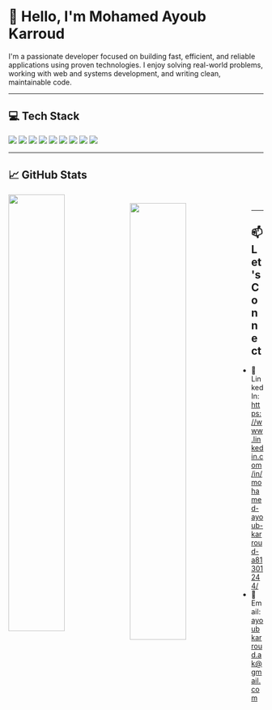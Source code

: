 # 👋 Hello, I'm Mohamed Ayoub Karroud

I'm a passionate developer focused on building fast, efficient, and reliable applications using proven technologies. I enjoy solving real-world problems, working with web and systems development, and writing clean, maintainable code.

---

## 💻 Tech Stack

<p align="left">
  <img src="https://img.shields.io/badge/C-%2300599C.svg?style=flat&logo=c&logoColor=white"/>
  <img src="https://img.shields.io/badge/C++-%2300599C.svg?style=flat&logo=c%2B%2B&logoColor=white"/>
  <img src="https://img.shields.io/badge/HTML5-%23E34F26.svg?style=flat&logo=html5&logoColor=white"/>
  <img src="https://img.shields.io/badge/CSS3-%231572B6.svg?style=flat&logo=css3&logoColor=white"/>
  <img src="https://img.shields.io/badge/PHP-%23777BB4.svg?style=flat&logo=php&logoColor=white"/>
  <img src="https://img.shields.io/badge/Java-%23ED8B00.svg?style=flat&logo=java&logoColor=white"/>
  <img src="https://img.shields.io/badge/MySQL-%2300f.svg?style=flat&logo=mysql&logoColor=white"/>
  <img src="https://img.shields.io/badge/Apache-%23D42029.svg?style=flat&logo=apache&logoColor=white"/>
  <img src="https://img.shields.io/badge/Git-%23F05032.svg?style=flat&logo=git&logoColor=white"/>
</p>

---

## 📈 GitHub Stats

<img align="left" width="47%" src="https://github-readme-stats.vercel.app/api?username=MohamedAyoubKarroud&show_icons=true&theme=transparent"/><br>
<img align="left" width="47%" src="https://github-readme-stats.vercel.app/api/top-langs/?username=MohamedAyoubKarroud&layout=compact"/>

---

## 📫 Let's Connect

- 💼 LinkedIn: https://www.linkedin.com/in/mohamed-ayoub-karroud-a81301244/
- 📧 Email: ayoubkarroud.ak@gmail.com


